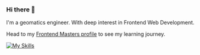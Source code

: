 ### Hi there 👋

I'm a geomatics engineer. With deep interest in Frontend Web Development.

Head to my [Frontend Masters profile](https://frontendmasters.com/u/salahelfarissi/) to see my learning journey.

[![My Skills](https://skillicons.dev/icons?i=express,react,nextjs)](https://skillicons.dev)
